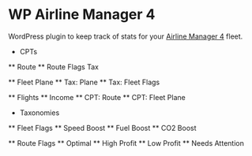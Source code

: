 # WP Airline Manager 4

WordPress plugin to keep track of stats for your [Airline Manager 4](https://www.airline4.net/) fleet.

* CPTs

** Route
	** Route Flags Tax

** Fleet Plane
	** Tax: Plane
	** Tax: Fleet Flags

** Flights
	** Income
	** CPT: Route
	** CPT: Fleet Plane

* Taxonomies

** Fleet Flags
	** Speed Boost
	** Fuel Boost
	** CO2 Boost

** Route Flags
	** Optimal
	** High Profit
	** Low Profit
	** Needs Attention
